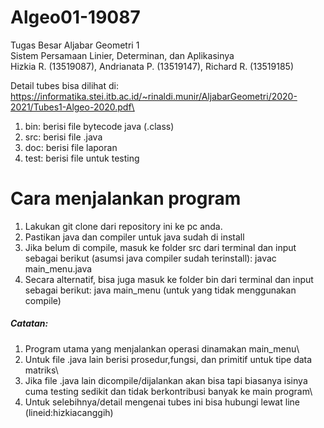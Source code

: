 # Algeo01-19087
Tugas Besar Aljabar Geometri 1\
Sistem Persamaan Linier, Determinan, dan Aplikasinya\
Hizkia R. (13519087), Andrianata P. (13519147), Richard R. (13519185)

Detail tubes bisa dilihat di:\
https://informatika.stei.itb.ac.id/~rinaldi.munir/AljabarGeometri/2020-2021/Tubes1-Algeo-2020.pdf\


1. bin: berisi file bytecode java (.class)
2. src: berisi file .java
3. doc: berisi file laporan
4. test: berisi file untuk testing

# Cara menjalankan program
1. Lakukan git clone dari repository ini ke pc anda.
2. Pastikan java dan compiler untuk java sudah di install
3. Jika belum di compile, masuk ke folder src dari terminal dan input sebagai berikut (asumsi java compiler sudah terinstall): 
   javac main_menu.java
4. Secara alternatif, bisa juga masuk ke folder bin dari terminal dan input sebagai berikut: 
   java main_menu (untuk yang tidak menggunakan compile)

##### Catatan:
1. Program utama yang menjalankan operasi dinamakan main_menu\
2. Untuk file .java lain berisi prosedur,fungsi, dan primitif untuk tipe data matriks\
3. Jika file .java lain dicompile/dijalankan akan bisa tapi biasanya isinya cuma testing sedikit dan tidak berkontribusi banyak ke main program\
4. Untuk selebihnya/detail mengenai tubes ini bisa hubungi lewat line (lineid:hizkiacanggih)
